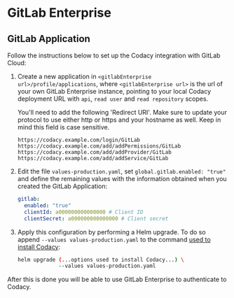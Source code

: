 # GitLab Enterprise

## GitLab Application

Follow the instructions below to set up the Codacy integration with GitLab Cloud:

1.  Create a new application in `<gitlabEnterprise url>/profile/applications`, where `<gitlabEnterprise url>` is the url of your own GitLab Enterprise instance, pointing to your local Codacy deployment URL with `api`, `read user` and `read repository` scopes.

    You'll need to add the following 'Redirect URI'. Make sure to update your protocol to use either http or https and your hostname as well. Keep in mind this field is case sensitive.

    ```
    https://codacy.example.com/login/GitLab
    https://codacy.example.com/add/addPermissions/GitLab
    https://codacy.example.com/add/addProvider/GitLab
    https://codacy.example.com/add/addService/GitLab
    ```

2.  Edit the file `values-production.yaml`, set `global.gitlab.enabled: "true"` and define the remaining values with the information obtained when you created the GitLab Application:

    ```yaml
    gitlab:
      enabled: "true"
      clientId: a000000000000000 # Client ID
      clientSecret: a000000000000000 # Client secret
    ```

3.  Apply this configuration by performing a Helm upgrade. To do so append `--values values-production.yaml` to the command [used to install Codacy](../../index.md#2-installing-codacy):

    ```bash
    helm upgrade (...options used to install Codacy...) \
                 --values values-production.yaml
    ```

After this is done you will be able to use GitLab Enterprise to authenticate to Codacy.

